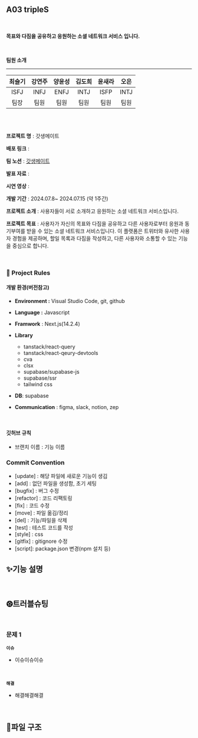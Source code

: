 ## A03 tripleS

<br />

**목표와 다짐을 공유하고 응원하는 소셜 네트워크 서비스 입니다.**

<br />

**팀원 소개**

---

| 최슬기 | 강연주 | 양윤성 | 김도희 | 윤새라 | 오은 |
| :----: | :----: | :----: | :----: | :----: | :--: |
|  ISFJ  |  INFJ  |  ENFJ  |  INTJ  |  ISFP  | INTJ |
|  팀장  |  팀원  |  팀원  |  팀원  |  팀원  | 팀원 |

<br />

<br />

**프로젝트 명** : 갓생메이트

**배포 링크** :

**팀 노션** : [갓생메이트](https://www.notion.so/teamsparta/tripleS-A03-3677f0fe740a4e4dae2d5679321509bc)

**발표 자료** :

**시연 영상** :

**개발 기간** : 2024.07.8~ 2024.07.15 (약 1주간)

**프로젝트 소개** : 사용자들이 서로 소개하고 응원하는 소셜 네트워크 서비스입니다.

**프로젝트 목표** : 사용자가 자신의 목표와 다짐을 공유하고 다른 사용자로부터 응원과 동기부여를 받을 수 있는 소셜 네트워크 서비스입니다. 이 플랫폼은 트위터와 유사한 사용자 경험을 제공하며, 할일 목록과 다짐을 작성하고, 다른 사용자와 소통할 수 있는 기능을 중심으로 합니다.

<br />

### 🚦 Project Rules

#### **개발 환경(버전참고)**

-   **Environment :** Visual Studio Code, git, github
-   **Language :** Javascript
-   **Framwork** : Next.js(14.2.4)

-   **Library**

    -   tanstack/react-query
    -   tanstack/react-qeury-devtools
    -   cva
    -   clsx
    -   supabase/supabase-js
    -   supabase/ssr
    -   tailwind css

-   **DB**: supabase
-   **Communication** : figma, slack, notion, zep

<br />

#### **깃허브 규칙**

-   브랜치 이름 : 기능 이름

### Commit Convention

-   [update] : 해당 파일에 새로운 기능이 생김
-   [add] : 없던 파일을 생성함, 초기 세팅
-   [bugfix] : 버그 수정
-   [refactor] : 코드 리팩토링
-   [fix] : 코드 수정
-   [move] : 파일 옮김/정리
-   [del] : 기능/파일을 삭제
-   [test] : 테스트 코드를 작성
-   [style] : css
-   [gitfix] : gitignore 수정
-   [script]: package.json 변경(npm 설치 등)

## ✨️기능 설명

<br />

## ⚽︎트러블슈팅

<br />

### 문제 1

**`이슈`**

-   이슈이슈이슈

<br />

**`해결`**

-   해결해결해결

<br />

## 📂파일 구조
